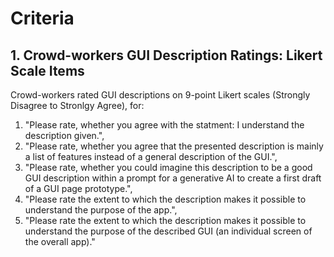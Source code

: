 # Criteria

## 1. Crowd-workers GUI Description Ratings: Likert Scale Items

Crowd-workers rated GUI descriptions on 9-point Likert scales (Strongly Disagree to Stronlgy Agree), for: 
1) "Please rate, whether you agree with the statment: I understand the description given.",
2) "Please rate, whether you agree that the presented description is mainly a list of features instead of a general description of the GUI.",
3) "Please rate, whether you could imagine this description to be a good GUI description within a prompt for a generative AI to create a first draft of a GUI page prototype.",
4) "Please rate the extent to which the description makes it possible to understand the purpose of the app.",
5) "Please rate the extent to which the description makes it possible to understand the purpose of the described GUI (an individual screen of the overall app)."
